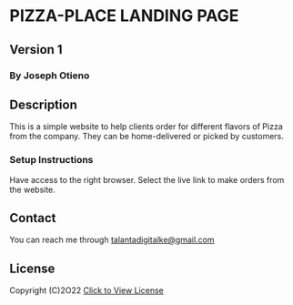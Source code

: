 # PIZZA-PLACE LANDING PAGE

## Version 1

### By Joseph Otieno

## Description
This is a simple website to help clients order for different flavors of Pizza from the company. They can be home-delivered or picked by customers.

### Setup Instructions
Have access to the right browser.
Select the live link to make orders from the website.

## Contact
You can reach me through talantadigitalke@gmail.com

## License
Copyright (C)2O22 [Click to View License](LICENSE)
